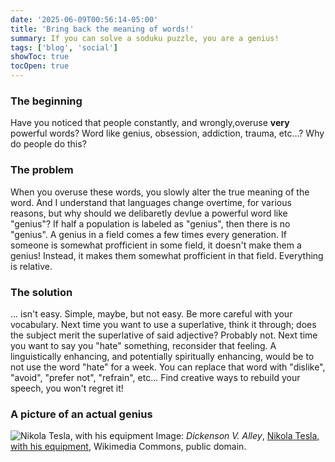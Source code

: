 ```yaml
---
date: '2025-06-09T00:56:14-05:00'
title: 'Bring back the meaning of words!'
summary: If you can solve a soduku puzzle, you are a genius!
tags: ['blog', 'social']
showToc: true
tocOpen: true
---
```


### The beginning
Have you noticed that people constantly, and wrongly,overuse **very** powerful words? Word like genius, obsession, addiction, trauma, etc...? Why do people do this?

### The problem
When you overuse these words, you slowly alter the true meaning of the word. And I understand that languages change overtime, for various reasons, but why should we delibaretly devlue a powerful word like "genius"? If half a population is labeled as "genius", then there is no "genius". A genius in a field comes a few times every generation. If someone is somewhat profficient in some field, it doesn't make them a genius! Instead, it makes them somewhat profficient in that field. Everything is relative.

### The solution
... isn't easy. Simple, maybe, but not easy. Be more careful with your vocabulary. Next time you want to use a superlative, think it through; does the subject merit the superlative of said adjective? Probably not. Next time you want to say you "hate" something, reconsider that feeling. A linguistically enhancing, and potentially spiritually enhancing, would be to not use the word "hate" for a week. You can replace that word with "dislike", "avoid", "prefer not", "refrain", etc... Find creative ways to rebuild your speech, you won't regret it!

### A picture of an actual genius
![Nikola Tesla, with his equipment](https://upload.wikimedia.org/wikipedia/commons/e/e9/Nikola_Tesla%2C_with_his_equipment_EDIT.jpg)
Image: *Dickenson V. Alley*, [Nikola Tesla, with his equipment](https://commons.wikimedia.org/wiki/File:Nikola_Tesla,_with_his_equipment_EDIT.jpg), Wikimedia Commons, public domain.
